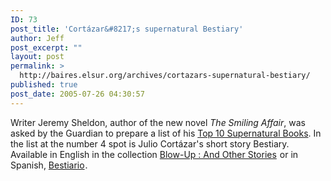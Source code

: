 ```yaml
---
ID: 73
post_title: 'Cortázar&#8217;s supernatural Bestiary'
author: Jeff
post_excerpt: ""
layout: post
permalink: >
  http://baires.elsur.org/archives/cortazars-supernatural-bestiary/
published: true
post_date: 2005-07-26 04:30:57
---
```

Writer Jeremy Sheldon, author of the new novel <em>The Smiling Affair</em>, was asked by the Guardian to prepare a list of his <a href="http://books.guardian.co.uk/top10s/top10/0,6109,1528478,00.html">Top 10 Supernatural Books</a>.  In the list at the number 4 spot is Julio Cortázar's short story Bestiary.   Available in English in the collection <a href="http://www.amazon.com/exec/obidos/redirect?path=ASIN/0394728815&amp;link_code=as2&amp;camp=1789&amp;tag=elsur-20&amp;creative=9325">Blow-Up : And Other Stories</a><img src="http://www.assoc-amazon.com/e/ir?t=elsur-20&amp;l=as2&amp;o=1&amp;a=0394728815" width="1" height="1" border="0" alt="" style="border:none !important; margin:0px !important;" />    or in Spanish, <a href="http://www.amazon.com/exec/obidos/redirect?path=ASIN/8466302271&amp;link_code=as2&amp;camp=1789&amp;tag=elsur-20&amp;creative=9325">Bestiario</a><img src="http://www.assoc-amazon.com/e/ir?t=elsur-20&amp;l=as2&amp;o=1&amp;a=8466302271" width="1" height="1" border="0" alt="" style="border:none !important; margin:0px !important;" />.